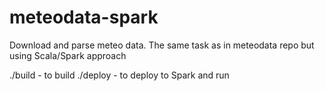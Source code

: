 # meteodata-spark
Download and parse meteo data. The same task as in meteodata repo but using Scala/Spark approach

./build - to build
./deploy - to deploy to Spark and run 
